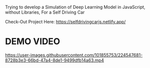 Trying to develop a Simulation of Deep Learning Model in JavaScript, without Libraries, For a Self Driving Car

Check-Out Project Here:
https://selfdrivingcarjs.netlify.app/

# DEMO VIDEO

https://user-images.githubusercontent.com/101855753/224547681-8728b3e3-66bd-47a4-8de1-9499dfb14a63.mp4

